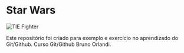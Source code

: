 # Star Wars

![TIE Fighter](.\tie_fighter.png)


Este repositório foi criado para exemplo e exercício no aprendizado do Git/Github.
Curso Git/Github Bruno Orlandi.